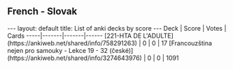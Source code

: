 <h2>French  -  Slovak</h2>
---
layout: default
title: List of anki decks by score
---
Deck | Score | Votes | Cards
-----|-------|-------|------
[221-HTA DE L'ADULTE](https://ankiweb.net/shared/info/758291263) | 0 | 0 | 17
[Francouzština nejen pro samouky - Lekce 19 - 32 (české)](https://ankiweb.net/shared/info/3274643976) | 0 | 0 | 1091
